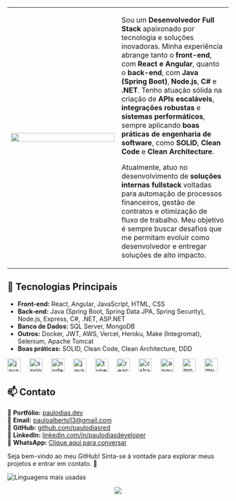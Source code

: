 <table>
  <tr>
    <td width="50%">
      <img src="https://github.com/paulodiasred/portfolio/blob/main/images/img-eu-devfulstack.png?raw=true" width="100%"/>
    </td>
    <td width="50%">
      <p>
        Sou um <strong>Desenvolvedor Full Stack</strong> apaixonado por tecnologia e soluções inovadoras. Minha experiência abrange tanto o <strong>front-end</strong>, com <strong>React e Angular</strong>, quanto o <strong>back-end</strong>, com <strong>Java (Spring Boot)</strong>, <strong>Node.js</strong>, <strong>C#</strong> e <strong>.NET</strong>. Tenho atuação sólida na criação de <strong>APIs escaláveis</strong>, <strong>integrações robustas</strong> e <strong>sistemas performáticos</strong>, sempre aplicando <strong>boas práticas de engenharia de software</strong>, como <strong>SOLID</strong>, <strong>Clean Code</strong> e <strong>Clean Architecture</strong>.
      </p>
      <p>
        Atualmente, atuo no desenvolvimento de <strong>soluções internas fullstack</strong> voltadas para automação de processos financeiros, gestão de contratos e otimização de fluxo de trabalho. Meu objetivo é sempre buscar desafios que me permitam evoluir como desenvolvedor e entregar soluções de alto impacto.
      </p>
    </td>
  </tr>
</table>

## 🚀 Tecnologias Principais
- **Front-end:** React, Angular, JavaScript, HTML, CSS  
- **Back-end:** Java (Spring Boot, Spring Data JPA, Spring Security), Node.js, Express, C#, .NET, ASP.NET  
- **Banco de Dados:** SQL Server, MongoDB  
- **Outros:** Docker, JWT, AWS, Vercel, Heroku, Make (Integromat), Selenium, Apache Tomcat  
- **Boas práticas:** SOLID, Clean Code, Clean Architecture, DDD
<div align="left">
  <img src="https://cdn.jsdelivr.net/gh/devicons/devicon/icons/java/java-original.svg" height="30" alt="java logo" />
  <img width="12" />
  <img src="https://cdn.jsdelivr.net/gh/devicons/devicon/icons/spring/spring-original.svg" height="30" alt="spring logo" />
  <img width="12" />
  <img src="https://cdn.jsdelivr.net/gh/devicons/devicon/icons/nodejs/nodejs-original.svg" height="30" alt="nodejs logo"  />
  <img width="12" />
  <img src="https://cdn.jsdelivr.net/gh/devicons/devicon/icons/javascript/javascript-original.svg" height="30" alt="javascript logo"  />
  <img width="12" />
  <img src="https://cdn.jsdelivr.net/gh/devicons/devicon/icons/typescript/typescript-original.svg" height="30" alt="typescript logo"  />
  <img width="12" />
  <img src="https://cdn.jsdelivr.net/gh/devicons/devicon/icons/react/react-original.svg" height="30" alt="react logo"  />
  <img width="12" />
  <img src="https://cdn.jsdelivr.net/gh/devicons/devicon/icons/csharp/csharp-original.svg" height="30" alt="csharp logo"  />
  <img width="12" />
  <img src="https://cdn.jsdelivr.net/gh/devicons/devicon/icons/angularjs/angularjs-original.svg" height="30" alt="angularjs logo"  />
  <img width="12" />
  <img src="https://cdn.jsdelivr.net/gh/devicons/devicon/icons/mongodb/mongodb-original.svg" height="30" alt="mongodb logo"  />
  <img width="12" />
  <img src="https://cdn.jsdelivr.net/gh/devicons/devicon/icons/mysql/mysql-original.svg" height="30" alt="mysql logo"  />
</div>

## 📫 Contato  
📌 **Portfólio:** [paulodias.dev](https://paulodias.dev)  
📧 **Email:** [pauloalberto13@gmail.com](mailto:pauloalberto13@gmail.com)  
🐙 **GitHub:** [github.com/paulodiasred](https://github.com/paulodiasred)  
🔗 **LinkedIn:** [linkedin.com/in/paulodiasdeveloper](https://www.linkedin.com/in/paulodiasdeveloper/)  
📱 **WhatsApp:** [Clique aqui para conversar](https://wa.me/5531984765233?text=Olá%20Paulo,%20vi%20seu%20GitHub%20e%20gostaria%20de%20falar%20com%20você!)


Seja bem-vindo ao meu GitHub! Sinta-se à vontade para explorar meus projetos e entrar em contato. 🚀

![Linguagens mais usadas](https://github-readme-stats.vercel.app/api/top-langs/?username=paulodiasred&layout=compact&langs_count=6&theme=radical)

<div align="center">
  <img src="https://profile-counter.glitch.me/paulodiasred/count.svg?"  />
</div>
<!--
**paulodiasred/paulodiasred** is a ✨ _special_ ✨ repository because its `README.md` (this file) appears on your GitHub profile.

Here are some ideas to get you started:

- 🔭 I’m currently working on ...
- 🌱 I’m currently learning ...
- 👯 I’m looking to collaborate on ...
- 🤔 I’m looking for help with ...
- 💬 Ask me about ...
- 📫 How to reach me: ...
- 😄 Pronouns: ...
- ⚡ Fun fact: ...
-->
